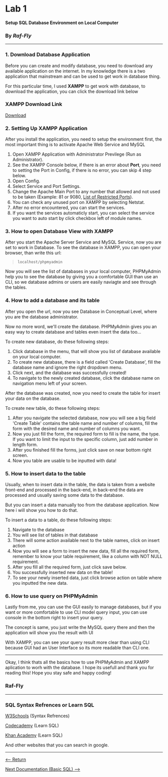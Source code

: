 # Lab 1

**Setup SQL Database Environment on Local Computer**

### By ***Raf-Fly***

---

### 1. Download Database Application

Before you can create and modify database, you need to download any available application on the internet. In my knowledge there is a two application that mainstream and can be used to get work in database thing.

For this particular time, I used **XAMPP** to get work with database, to download the application, you can click the download link below

### XAMPP Download Link

[Download](https://www.apachefriends.org/download.html)

### 2. Setting Up XAMPP Application

After you install the application, you need to setup the environment first, the most important thing is to activate Apache Web Service and MySQL

1. Open XAMPP Application with Administrator Previlege (Run as Administrator).
2. See the XAMPP Console below, if there is an error about **Port**, you need to setting the Port in Config, if there is no error, you can skip 4 step below.
3. Open Config.
4. Select Service and Port Settings.
5. Change the Apache Main Port to any number that allowed and not used to be taken (Example: 81 or 9080, [List of Restricted Ports](https://neo4j.com/developer/kb/list-of-restricted-ports-in-browsers/)).
6. You can check any unused port on XAMPP by selecting Netstat.
7. After no error encountered, you can start the services.
8. If you want the services automaticly start, you can select the service you want to auto start by click checkbox left of module names.

### 3. How to open Database View with XAMPP

After you start the Apache Server Service and MySQL Service, now you are set to work in Database. To see the database in XAMPP, you can open your browser, than write this url:

> `localhost/phpmyadmin`

Now you will see the list of databases in your local computer, PHPMyAdmin help you to see the database by giving you a comfortable GUI than use an CLI, so we database admins or users are easily naviagte and see through the tables.

### 4. How to add a database and its table

After you open the url, now you see Database in Conceptual Level, where you are the database administrator.

Now no more word, we'll create the database. PHPMyAdmin gives you an easy way to create database and tables even insert the data too...

To create new database, do these following steps:

1. Click database in the menu, that will show you list of database available on your local computer.
2. To create new database, there is a field called 'Create Database', fill the database name and ignore the right dropdown menu.
3. Click next, and the database was successfully created!
4. To navigate to the newly created database, click the database name on navigation menu left of your screen.

After the database was created, now you need to create the table for insert your data on the database.

To create new table, do these following steps:

1. After you navigate the selected database, now you will see a big field 'Create Table' contains the table name and number of columns, fill the form with the desired name and number of columns you want.
2. Now you just fill the form, the required form to fill is the name, the type. If you want to limit the input to the specific column, just add number in length form.
3. After you finished fill the forms, just click save on near bottom right screen.
4. Now you table are usable to be inputted with data!

### 5. How to insert data to the table

Usually, when to insert data in the table, the data is taken from a website front-end and processed in the back-end, in back-end the data are processed and usually saving some data to the database.

But you can insert a data manually too from the database application. Now here i will show you how to do that.

To insert a data to a table, do these following steps:

1. Navigate to the database
2. You will see list of tables in that database
3. There will some action available next to the table names, click on insert action
4. Now you will see a form to insert the new data, fill all the required form, remember to know your table requirement, like a column with NOT NULL requirement.
5. After you fill all the required form, just click save below.
6. You successfully inserted new data on the table!
7. To see your newly inserted data, just click browse action on table where you inputted the new data.

### 6. How to use query on PHPMyAdmin

Lastly from me, you can use the GUI easily to manage databases, but if you want or more comfortable to use CLI model query input, you can use console in the bottom right to insert your query.

The concept is same, you just write the MySQL query there and then the application will show you the result with UI

With XAMPP, you can see your query result more clear than using CLI because GUI had an User Interface so its more readable than CLI one.

---

Okay, I think thats all the basics how to use PHPMyAdmin and XAMPP aplication to worh with the database. I hope its usefull and thank you for reading this! Hope you stay safe and happy coding!

### **Raf-Fly**

---

### SQL Syntax Refrences or Learn SQL

[W3Schools](https://www.w3schools.com/sql) (Syntax Refrences)

[Codecademy](https://www.codecademy.com/learn/learn-sql) (Learn SQL)

[Khan Academy](https://www.khanacademy.org/computing/computer-programming/sql) (Learn SQL)

And other websites that you can search in google.

---

[<-- Return](https://github.com/VladRafli/Lab_Database_Systems)

[Next Documentation (Basic SQL) -->](https://github.com/VladRafli/Lab_Database_Systems/blob/master/Lab%202/Basic%20SQL.md)